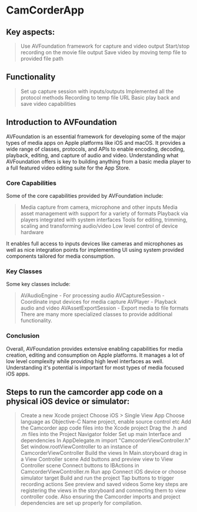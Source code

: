 # CamCorderApp

## Key aspects:

>Use AVFoundation framework for capture and video output
>Start/stop recording on the movie file output
>Save video by moving temp file to provided file path

## Functionality

>Set up capture session with inputs/outputs
>Implemented all the protocol methods
>Recording to temp file URL
>Basic play back and save video capabilities

## Introduction to AVFoundation

AVFoundation is an essential framework for developing some of the major types of media apps on Apple platforms like iOS and macOS. It provides a wide range of classes, protocols, and APIs to enable encoding, decoding, playback, editing, and capture of audio and video.
Understanding what AVFoundation offers is key to building anything from a basic media player to a full featured video editing suite for the App Store.

### Core Capabilities

Some of the core capabilities provided by AVFoundation include:

>Media capture from camera, microphone and other inputs
>Media asset management with support for a variety of formats
>Playback via players integrated with system interfaces
>Tools for editing, trimming, scaling and transforming audio/video
>Low level control of device hardware

It enables full access to inputs devices like cameras and microphones as well as nice integration points for implementing UI using system provided components tailored for media consumption.

### Key Classes

Some key classes include:

>AVAudioEngine - For processing audio
>AVCaptureSession - Coordinate input devices for media capture
>AVPlayer - Playback audio and video
>AVAssetExportSession - Export media to file formats
There are many more specialized classes to provide additional functionality.

### Conclusion

Overall, AVFoundation provides extensive enabling capabilities for media creation, editing and consumption on Apple platforms. It manages a lot of low level complexity while providing high level interfaces as well. Understanding it's potential is important for most types of media focused iOS apps.

## Steps to run the camcorder app code on a physical iOS device or simulator:

>Create a new Xcode project
>Choose iOS > Single View App
>Choose language as Objective-C
>Name project, enable source control etc
>Add the Camcorder app code files into the Xcode project
>Drag the .h and .m files into the Project Navigator folder
>Set up main Interface and dependencies
>In AppDelegate.m import "CamcorderViewController.h"
>Set window.rootViewController to an instance of CamcorderViewController
>Build the views
>In Main.storyboard drag in a View Controller scene
>Add buttons and preview view to View Controller scene
>Connect buttons to IBActions in CamcorderViewController.m
>Run app
>Connect iOS device or choose simulator target
>Build and run the project
>Tap buttons to trigger recording actions
>See preview and saved videos
>Some key steps are registering the views in the storyboard and connecting them to view controller code. Also ensuring the Camcorder imports and project dependencies are set up properly for compilation.
